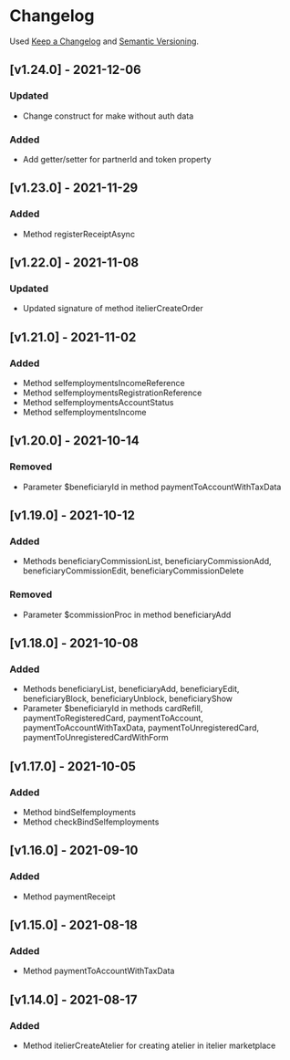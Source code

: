 # Changelog
Used [Keep a Changelog](https://keepachangelog.com/en/1.0.0/) and [Semantic Versioning](https://semver.org/spec/v2.0.0.html).

## [v1.24.0] - 2021-12-06
### Updated
- Change construct for make without auth data
### Added
- Add getter/setter for partnerId and token property

## [v1.23.0] - 2021-11-29
### Added
- Method registerReceiptAsync

## [v1.22.0] - 2021-11-08
### Updated
- Updated signature of method itelierCreateOrder

## [v1.21.0] - 2021-11-02
### Added
- Method selfemploymentsIncomeReference
- Method selfemploymentsRegistrationReference
- Method selfemploymentsAccountStatus
- Method selfemploymentsIncome

## [v1.20.0] - 2021-10-14
### Removed
- Parameter $beneficiaryId in method paymentToAccountWithTaxData

## [v1.19.0] - 2021-10-12
### Added
- Methods beneficiaryCommissionList, beneficiaryCommissionAdd, beneficiaryCommissionEdit, beneficiaryCommissionDelete
### Removed
- Parameter $commissionProc in method beneficiaryAdd

## [v1.18.0] - 2021-10-08
### Added
- Methods beneficiaryList, beneficiaryAdd, beneficiaryEdit, beneficiaryBlock, beneficiaryUnblock, beneficiaryShow
- Parameter $beneficiaryId in methods cardRefill, paymentToRegisteredCard, paymentToAccount, paymentToAccountWithTaxData, paymentToUnregisteredCard, paymentToUnregisteredCardWithForm

## [v1.17.0] - 2021-10-05
### Added
- Method bindSelfemployments
- Method checkBindSelfemployments

## [v1.16.0] - 2021-09-10
### Added 
- Method paymentReceipt

## [v1.15.0] - 2021-08-18
### Added 
- Method paymentToAccountWithTaxData

## [v1.14.0] - 2021-08-17
### Added 
- Method itelierCreateAtelier for creating atelier in itelier marketplace
